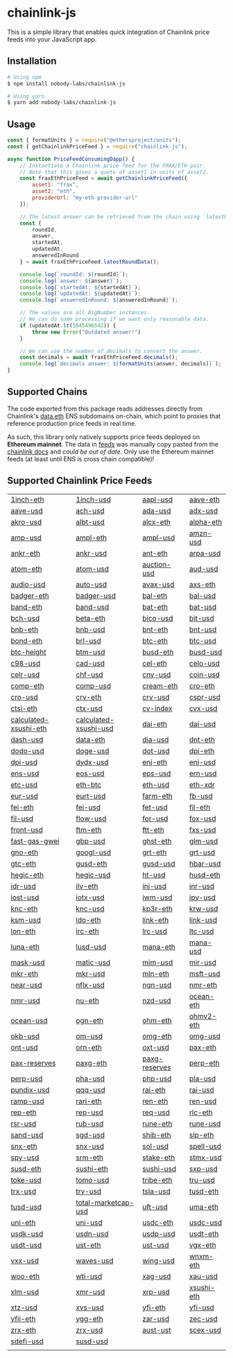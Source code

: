 # chainlink-js
This is a simple library that enables quick integration of Chainlink price feeds into your JavaScript app.

## Installation
```sh
# Using npm
$ npm install nobody-labs/chainlink-js

# Using yarn
$ yarn add nobody-labs/chainlink-js
```

## Usage
```js
const { formatUnits } = require("@ethersproject/units");
const { getChainlinkPriceFeed } = require("chainlink-js");

async function PriceFeedConsumingDapp() {
    // Instantiate a Chainlink price feed for the FRAX/ETH pair.
    // Note that this gives a quote of asset1 in units of asset2.
    const fraxEthPriceFeed = await getChainlinkPriceFeed({
        asset1: "frax",
        asset2: "eth",
        providerUrl: "my-eth-provider-url"
    });

    // The latest answer can be retrieved from the chain using `latestRoundData`.
    const {
        roundId,
        answer,
        startedAt,
        updatedAt,
        answeredInRound
    } = await fraxEthPriceFeed.latestRoundData();

    console.log(`roundId: ${roundId}`);
    console.log(`answer: ${answer}`);
    console.log(`startedAt: ${startedAt}`);
    console.log(`updatedAt: ${updatedAt}`);
    console.log(`answeredInRound: ${answeredInRound}`);

    // The values are all BigNumber instances.
    // We can do some processing if we want only reasonable data.
    if (updatedAt.lt(1645496542)) {
        throw new Error("Outdated answer!")
    }

    // We can use the number of decimals to convert the answer.
    const decimals = await fraxEthPriceFeed.decimals();
    console.log(`decimals answer: ${formatUnits(answer, decimals)}`);
}
```

## Supported Chains
The code exported from this package reads addresses directly from Chainlink's [data.eth](https://app.ens.domains/name/data.eth/details) ENS subdomains on-chain, which point to proxies that reference production price feeds in real time.

As such, this library only natively supports price feeds deployed on **Ethereum mainnet**. The data in [feeds](./feeds/) was manually copy pasted from the [chainlink docs](https://docs.chain.link/docs/reference-contracts/) and *could be out of date*. Only use the Ethereum mainnet feeds (at least until ENS is cross chain compatible)!

## Supported Chainlink Price Feeds
| | | | |
|---|---|---|---|
|[1inch-eth](https://etherscan.io/address/1inch-eth.data.eth)|[1inch-usd](https://etherscan.io/address/1inch-usd.data.eth)|[aapl-usd](https://etherscan.io/address/aapl-usd.data.eth)|[aave-eth](https://etherscan.io/address/aave-eth.data.eth)|
|[aave-usd](https://etherscan.io/address/aave-usd.data.eth)|[ach-usd](https://etherscan.io/address/ach-usd.data.eth)|[ada-usd](https://etherscan.io/address/ada-usd.data.eth)|[adx-usd](https://etherscan.io/address/adx-usd.data.eth)|
|[akro-usd](https://etherscan.io/address/akro-usd.data.eth)|[albt-usd](https://etherscan.io/address/albt-usd.data.eth)|[alcx-eth](https://etherscan.io/address/alcx-eth.data.eth)|[alpha-eth](https://etherscan.io/address/alpha-eth.data.eth)|
|[amp-usd](https://etherscan.io/address/amp-usd.data.eth)|[ampl-eth](https://etherscan.io/address/ampl-eth.data.eth)|[ampl-usd](https://etherscan.io/address/ampl-usd.data.eth)|[amzn-usd](https://etherscan.io/address/amzn-usd.data.eth)|
|[ankr-eth](https://etherscan.io/address/ankr-eth.data.eth)|[ankr-usd](https://etherscan.io/address/ankr-usd.data.eth)|[ant-eth](https://etherscan.io/address/ant-eth.data.eth)|[arpa-usd](https://etherscan.io/address/arpa-usd.data.eth)|
|[atom-eth](https://etherscan.io/address/atom-eth.data.eth)|[atom-usd](https://etherscan.io/address/atom-usd.data.eth)|[auction-usd](https://etherscan.io/address/auction-usd.data.eth)|[aud-usd](https://etherscan.io/address/aud-usd.data.eth)|
|[audio-usd](https://etherscan.io/address/audio-usd.data.eth)|[auto-usd](https://etherscan.io/address/auto-usd.data.eth)|[avax-usd](https://etherscan.io/address/avax-usd.data.eth)|[axs-eth](https://etherscan.io/address/axs-eth.data.eth)|
|[badger-eth](https://etherscan.io/address/badger-eth.data.eth)|[badger-usd](https://etherscan.io/address/badger-usd.data.eth)|[bal-eth](https://etherscan.io/address/bal-eth.data.eth)|[bal-usd](https://etherscan.io/address/bal-usd.data.eth)|
|[band-eth](https://etherscan.io/address/band-eth.data.eth)|[band-usd](https://etherscan.io/address/band-usd.data.eth)|[bat-eth](https://etherscan.io/address/bat-eth.data.eth)|[bat-usd](https://etherscan.io/address/bat-usd.data.eth)|
|[bch-usd](https://etherscan.io/address/bch-usd.data.eth)|[beta-eth](https://etherscan.io/address/beta-eth.data.eth)|[bico-usd](https://etherscan.io/address/bico-usd.data.eth)|[bit-usd](https://etherscan.io/address/bit-usd.data.eth)|
|[bnb-eth](https://etherscan.io/address/bnb-eth.data.eth)|[bnb-usd](https://etherscan.io/address/bnb-usd.data.eth)|[bnt-eth](https://etherscan.io/address/bnt-eth.data.eth)|[bnt-usd](https://etherscan.io/address/bnt-usd.data.eth)|
|[bond-eth](https://etherscan.io/address/bond-eth.data.eth)|[brl-usd](https://etherscan.io/address/brl-usd.data.eth)|[btc-eth](https://etherscan.io/address/btc-eth.data.eth)|[btc-usd](https://etherscan.io/address/btc-usd.data.eth)|
|[btc-height](https://etherscan.io/address/btc-height.data.eth)|[btm-usd](https://etherscan.io/address/btm-usd.data.eth)|[busd-eth](https://etherscan.io/address/busd-eth.data.eth)|[busd-usd](https://etherscan.io/address/busd-usd.data.eth)|
|[c98-usd](https://etherscan.io/address/c98-usd.data.eth)|[cad-usd](https://etherscan.io/address/cad-usd.data.eth)|[cel-eth](https://etherscan.io/address/cel-eth.data.eth)|[celo-usd](https://etherscan.io/address/celo-usd.data.eth)|
|[celr-usd](https://etherscan.io/address/celr-usd.data.eth)|[chf-usd](https://etherscan.io/address/chf-usd.data.eth)|[cny-usd](https://etherscan.io/address/cny-usd.data.eth)|[coin-usd](https://etherscan.io/address/coin-usd.data.eth)|
|[comp-eth](https://etherscan.io/address/comp-eth.data.eth)|[comp-usd](https://etherscan.io/address/comp-usd.data.eth)|[cream-eth](https://etherscan.io/address/cream-eth.data.eth)|[cro-eth](https://etherscan.io/address/cro-eth.data.eth)|
|[cro-usd](https://etherscan.io/address/cro-usd.data.eth)|[crv-eth](https://etherscan.io/address/crv-eth.data.eth)|[crv-usd](https://etherscan.io/address/crv-usd.data.eth)|[cspr-usd](https://etherscan.io/address/cspr-usd.data.eth)|
|[ctsi-eth](https://etherscan.io/address/ctsi-eth.data.eth)|[ctx-usd](https://etherscan.io/address/ctx-usd.data.eth)|[cv-index](https://etherscan.io/address/cv-index.data.eth)|[cvx-usd](https://etherscan.io/address/cvx-usd.data.eth)|
|[calculated-xsushi-eth](https://etherscan.io/address/calculated-xsushi-eth.data.eth)|[calculated-xsushi-usd](https://etherscan.io/address/calculated-xsushi-usd.data.eth)|[dai-eth](https://etherscan.io/address/dai-eth.data.eth)|[dai-usd](https://etherscan.io/address/dai-usd.data.eth)|
|[dash-usd](https://etherscan.io/address/dash-usd.data.eth)|[data-eth](https://etherscan.io/address/data-eth.data.eth)|[dia-usd](https://etherscan.io/address/dia-usd.data.eth)|[dnt-eth](https://etherscan.io/address/dnt-eth.data.eth)|
|[dodo-usd](https://etherscan.io/address/dodo-usd.data.eth)|[doge-usd](https://etherscan.io/address/doge-usd.data.eth)|[dot-usd](https://etherscan.io/address/dot-usd.data.eth)|[dpi-eth](https://etherscan.io/address/dpi-eth.data.eth)|
|[dpi-usd](https://etherscan.io/address/dpi-usd.data.eth)|[dydx-usd](https://etherscan.io/address/dydx-usd.data.eth)|[enj-eth](https://etherscan.io/address/enj-eth.data.eth)|[enj-usd](https://etherscan.io/address/enj-usd.data.eth)|
|[ens-usd](https://etherscan.io/address/ens-usd.data.eth)|[eos-usd](https://etherscan.io/address/eos-usd.data.eth)|[eps-usd](https://etherscan.io/address/eps-usd.data.eth)|[ern-usd](https://etherscan.io/address/ern-usd.data.eth)|
|[etc-usd](https://etherscan.io/address/etc-usd.data.eth)|[eth-btc](https://etherscan.io/address/eth-btc.data.eth)|[eth-usd](https://etherscan.io/address/eth-usd.data.eth)|[eth-xdr](https://etherscan.io/address/eth-xdr.data.eth)|
|[eur-usd](https://etherscan.io/address/eur-usd.data.eth)|[eurt-usd](https://etherscan.io/address/eurt-usd.data.eth)|[farm-eth](https://etherscan.io/address/farm-eth.data.eth)|[fb-usd](https://etherscan.io/address/fb-usd.data.eth)|
|[fei-eth](https://etherscan.io/address/fei-eth.data.eth)|[fei-usd](https://etherscan.io/address/fei-usd.data.eth)|[fet-usd](https://etherscan.io/address/fet-usd.data.eth)|[fil-eth](https://etherscan.io/address/fil-eth.data.eth)|
|[fil-usd](https://etherscan.io/address/fil-usd.data.eth)|[flow-usd](https://etherscan.io/address/flow-usd.data.eth)|[for-usd](https://etherscan.io/address/for-usd.data.eth)|[fox-usd](https://etherscan.io/address/fox-usd.data.eth)|
|[front-usd](https://etherscan.io/address/front-usd.data.eth)|[ftm-eth](https://etherscan.io/address/ftm-eth.data.eth)|[ftt-eth](https://etherscan.io/address/ftt-eth.data.eth)|[fxs-usd](https://etherscan.io/address/fxs-usd.data.eth)|
|[fast-gas-gwei](https://etherscan.io/address/fast-gas-gwei.data.eth)|[gbp-usd](https://etherscan.io/address/gbp-usd.data.eth)|[ghst-eth](https://etherscan.io/address/ghst-eth.data.eth)|[glm-usd](https://etherscan.io/address/glm-usd.data.eth)|
|[gno-eth](https://etherscan.io/address/gno-eth.data.eth)|[googl-usd](https://etherscan.io/address/googl-usd.data.eth)|[grt-eth](https://etherscan.io/address/grt-eth.data.eth)|[grt-usd](https://etherscan.io/address/grt-usd.data.eth)|
|[gtc-eth](https://etherscan.io/address/gtc-eth.data.eth)|[gusd-eth](https://etherscan.io/address/gusd-eth.data.eth)|[gusd-usd](https://etherscan.io/address/gusd-usd.data.eth)|[hbar-usd](https://etherscan.io/address/hbar-usd.data.eth)|
|[hegic-eth](https://etherscan.io/address/hegic-eth.data.eth)|[hegic-usd](https://etherscan.io/address/hegic-usd.data.eth)|[ht-usd](https://etherscan.io/address/ht-usd.data.eth)|[husd-eth](https://etherscan.io/address/husd-eth.data.eth)|
|[idr-usd](https://etherscan.io/address/idr-usd.data.eth)|[ilv-eth](https://etherscan.io/address/ilv-eth.data.eth)|[inj-usd](https://etherscan.io/address/inj-usd.data.eth)|[inr-usd](https://etherscan.io/address/inr-usd.data.eth)|
|[iost-usd](https://etherscan.io/address/iost-usd.data.eth)|[iotx-usd](https://etherscan.io/address/iotx-usd.data.eth)|[iwm-usd](https://etherscan.io/address/iwm-usd.data.eth)|[jpy-usd](https://etherscan.io/address/jpy-usd.data.eth)|
|[knc-eth](https://etherscan.io/address/knc-eth.data.eth)|[knc-usd](https://etherscan.io/address/knc-usd.data.eth)|[kp3r-eth](https://etherscan.io/address/kp3r-eth.data.eth)|[krw-usd](https://etherscan.io/address/krw-usd.data.eth)|
|[ksm-usd](https://etherscan.io/address/ksm-usd.data.eth)|[ldo-eth](https://etherscan.io/address/ldo-eth.data.eth)|[link-eth](https://etherscan.io/address/link-eth.data.eth)|[link-usd](https://etherscan.io/address/link-usd.data.eth)|
|[lon-eth](https://etherscan.io/address/lon-eth.data.eth)|[lrc-eth](https://etherscan.io/address/lrc-eth.data.eth)|[lrc-usd](https://etherscan.io/address/lrc-usd.data.eth)|[ltc-usd](https://etherscan.io/address/ltc-usd.data.eth)|
|[luna-eth](https://etherscan.io/address/luna-eth.data.eth)|[lusd-usd](https://etherscan.io/address/lusd-usd.data.eth)|[mana-eth](https://etherscan.io/address/mana-eth.data.eth)|[mana-usd](https://etherscan.io/address/mana-usd.data.eth)|
|[mask-usd](https://etherscan.io/address/mask-usd.data.eth)|[matic-usd](https://etherscan.io/address/matic-usd.data.eth)|[mim-usd](https://etherscan.io/address/mim-usd.data.eth)|[mir-usd](https://etherscan.io/address/mir-usd.data.eth)|
|[mkr-eth](https://etherscan.io/address/mkr-eth.data.eth)|[mkr-usd](https://etherscan.io/address/mkr-usd.data.eth)|[mln-eth](https://etherscan.io/address/mln-eth.data.eth)|[msft-usd](https://etherscan.io/address/msft-usd.data.eth)|
|[near-usd](https://etherscan.io/address/near-usd.data.eth)|[nflx-usd](https://etherscan.io/address/nflx-usd.data.eth)|[ngn-usd](https://etherscan.io/address/ngn-usd.data.eth)|[nmr-eth](https://etherscan.io/address/nmr-eth.data.eth)|
|[nmr-usd](https://etherscan.io/address/nmr-usd.data.eth)|[nu-eth](https://etherscan.io/address/nu-eth.data.eth)|[nzd-usd](https://etherscan.io/address/nzd-usd.data.eth)|[ocean-eth](https://etherscan.io/address/ocean-eth.data.eth)|
|[ocean-usd](https://etherscan.io/address/ocean-usd.data.eth)|[ogn-eth](https://etherscan.io/address/ogn-eth.data.eth)|[ohm-eth](https://etherscan.io/address/ohm-eth.data.eth)|[ohmv2-eth](https://etherscan.io/address/ohmv2-eth.data.eth)|
|[okb-usd](https://etherscan.io/address/okb-usd.data.eth)|[om-usd](https://etherscan.io/address/om-usd.data.eth)|[omg-eth](https://etherscan.io/address/omg-eth.data.eth)|[omg-usd](https://etherscan.io/address/omg-usd.data.eth)|
|[ont-usd](https://etherscan.io/address/ont-usd.data.eth)|[orn-eth](https://etherscan.io/address/orn-eth.data.eth)|[oxt-usd](https://etherscan.io/address/oxt-usd.data.eth)|[pax-eth](https://etherscan.io/address/pax-eth.data.eth)|
|[pax-reserves](https://etherscan.io/address/pax-reserves.data.eth)|[paxg-eth](https://etherscan.io/address/paxg-eth.data.eth)|[paxg-reserves](https://etherscan.io/address/paxg-reserves.data.eth)|[perp-eth](https://etherscan.io/address/perp-eth.data.eth)|
|[perp-usd](https://etherscan.io/address/perp-usd.data.eth)|[pha-usd](https://etherscan.io/address/pha-usd.data.eth)|[php-usd](https://etherscan.io/address/php-usd.data.eth)|[pla-usd](https://etherscan.io/address/pla-usd.data.eth)|
|[pundix-usd](https://etherscan.io/address/pundix-usd.data.eth)|[qqq-usd](https://etherscan.io/address/qqq-usd.data.eth)|[rai-eth](https://etherscan.io/address/rai-eth.data.eth)|[rai-usd](https://etherscan.io/address/rai-usd.data.eth)|
|[ramp-usd](https://etherscan.io/address/ramp-usd.data.eth)|[rari-eth](https://etherscan.io/address/rari-eth.data.eth)|[ren-eth](https://etherscan.io/address/ren-eth.data.eth)|[ren-usd](https://etherscan.io/address/ren-usd.data.eth)|
|[rep-eth](https://etherscan.io/address/rep-eth.data.eth)|[rep-usd](https://etherscan.io/address/rep-usd.data.eth)|[req-usd](https://etherscan.io/address/req-usd.data.eth)|[rlc-eth](https://etherscan.io/address/rlc-eth.data.eth)|
|[rsr-usd](https://etherscan.io/address/rsr-usd.data.eth)|[rub-usd](https://etherscan.io/address/rub-usd.data.eth)|[rune-eth](https://etherscan.io/address/rune-eth.data.eth)|[rune-usd](https://etherscan.io/address/rune-usd.data.eth)|
|[sand-usd](https://etherscan.io/address/sand-usd.data.eth)|[sgd-usd](https://etherscan.io/address/sgd-usd.data.eth)|[shib-eth](https://etherscan.io/address/shib-eth.data.eth)|[slp-eth](https://etherscan.io/address/slp-eth.data.eth)|
|[snx-eth](https://etherscan.io/address/snx-eth.data.eth)|[snx-usd](https://etherscan.io/address/snx-usd.data.eth)|[sol-usd](https://etherscan.io/address/sol-usd.data.eth)|[spell-usd](https://etherscan.io/address/spell-usd.data.eth)|
|[spy-usd](https://etherscan.io/address/spy-usd.data.eth)|[srm-eth](https://etherscan.io/address/srm-eth.data.eth)|[stake-eth](https://etherscan.io/address/stake-eth.data.eth)|[stmx-usd](https://etherscan.io/address/stmx-usd.data.eth)|
|[susd-eth](https://etherscan.io/address/susd-eth.data.eth)|[sushi-eth](https://etherscan.io/address/sushi-eth.data.eth)|[sushi-usd](https://etherscan.io/address/sushi-usd.data.eth)|[sxp-usd](https://etherscan.io/address/sxp-usd.data.eth)|
|[toke-usd](https://etherscan.io/address/toke-usd.data.eth)|[tomo-usd](https://etherscan.io/address/tomo-usd.data.eth)|[tribe-eth](https://etherscan.io/address/tribe-eth.data.eth)|[tru-usd](https://etherscan.io/address/tru-usd.data.eth)|
|[trx-usd](https://etherscan.io/address/trx-usd.data.eth)|[try-usd](https://etherscan.io/address/try-usd.data.eth)|[tsla-usd](https://etherscan.io/address/tsla-usd.data.eth)|[tusd-eth](https://etherscan.io/address/tusd-eth.data.eth)|
|[tusd-usd](https://etherscan.io/address/tusd-usd.data.eth)|[total-marketcap-usd](https://etherscan.io/address/total-marketcap-usd.data.eth)|[uft-usd](https://etherscan.io/address/uft-usd.data.eth)|[uma-eth](https://etherscan.io/address/uma-eth.data.eth)|
|[uni-eth](https://etherscan.io/address/uni-eth.data.eth)|[uni-usd](https://etherscan.io/address/uni-usd.data.eth)|[usdc-eth](https://etherscan.io/address/usdc-eth.data.eth)|[usdc-usd](https://etherscan.io/address/usdc-usd.data.eth)|
|[usdk-usd](https://etherscan.io/address/usdk-usd.data.eth)|[usdn-usd](https://etherscan.io/address/usdn-usd.data.eth)|[usdp-usd](https://etherscan.io/address/usdp-usd.data.eth)|[usdt-eth](https://etherscan.io/address/usdt-eth.data.eth)|
|[usdt-usd](https://etherscan.io/address/usdt-usd.data.eth)|[ust-eth](https://etherscan.io/address/ust-eth.data.eth)|[ust-usd](https://etherscan.io/address/ust-usd.data.eth)|[vgx-eth](https://etherscan.io/address/vgx-eth.data.eth)|
|[vxx-usd](https://etherscan.io/address/vxx-usd.data.eth)|[waves-usd](https://etherscan.io/address/waves-usd.data.eth)|[wing-usd](https://etherscan.io/address/wing-usd.data.eth)|[wnxm-eth](https://etherscan.io/address/wnxm-eth.data.eth)|
|[woo-eth](https://etherscan.io/address/woo-eth.data.eth)|[wti-usd](https://etherscan.io/address/wti-usd.data.eth)|[xag-usd](https://etherscan.io/address/xag-usd.data.eth)|[xau-usd](https://etherscan.io/address/xau-usd.data.eth)|
|[xlm-usd](https://etherscan.io/address/xlm-usd.data.eth)|[xmr-usd](https://etherscan.io/address/xmr-usd.data.eth)|[xrp-usd](https://etherscan.io/address/xrp-usd.data.eth)|[xsushi-eth](https://etherscan.io/address/xsushi-eth.data.eth)|
|[xtz-usd](https://etherscan.io/address/xtz-usd.data.eth)|[xvs-usd](https://etherscan.io/address/xvs-usd.data.eth)|[yfi-eth](https://etherscan.io/address/yfi-eth.data.eth)|[yfi-usd](https://etherscan.io/address/yfi-usd.data.eth)|
|[yfii-eth](https://etherscan.io/address/yfii-eth.data.eth)|[ygg-eth](https://etherscan.io/address/ygg-eth.data.eth)|[zar-usd](https://etherscan.io/address/zar-usd.data.eth)|[zec-usd](https://etherscan.io/address/zec-usd.data.eth)|
|[zrx-eth](https://etherscan.io/address/zrx-eth.data.eth)|[zrx-usd](https://etherscan.io/address/zrx-usd.data.eth)|[aust-ust](https://etherscan.io/address/aust-ust.data.eth)|[scex-usd](https://etherscan.io/address/scex-usd.data.eth)|
|[sdefi-usd](https://etherscan.io/address/sdefi-usd.data.eth)|[susd-usd](https://etherscan.io/address/susd-usd.data.eth)|[](https://etherscan.io/address/.data.eth)|[](https://etherscan.io/address/.data.eth)|
| | | | |